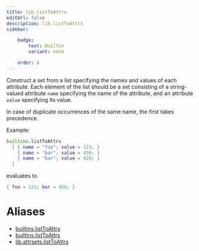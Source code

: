 ```yaml
---
title: lib.listToAttrs
editUrl: false
description: lib.listToAttrs
sidebar:

    badge:
        text: Builtin
        variant: note

    order: 8
---
```


Construct a set from a list specifying the names and values of each
attribute. Each element of the list should be a set consisting of a
string-valued attribute `name` specifying the name of the attribute,
and an attribute `value` specifying its value.

In case of duplicate occurrences of the same name, the first
takes precedence.

Example:

```nix
builtins.listToAttrs
  [ { name = "foo"; value = 123; }
    { name = "bar"; value = 456; }
    { name = "bar"; value = 420; }
  ]
```

evaluates to

```nix
{ foo = 123; bar = 456; }
```


# Aliases

- [builtins.listToAttrs](/nix-doc-comments/reference/builtins/builtins-listtoattrs)
- [builtins.listToAttrs](/nix-doc-comments/reference/builtins/builtins-listtoattrs)
- [lib.attrsets.listToAttrs](/nix-doc-comments/reference/lib/attrsets/lib-attrsets-listtoattrs)


